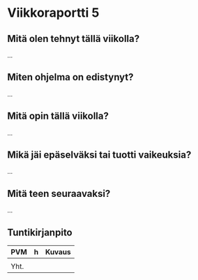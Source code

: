 # Viikkoraportti 5

## Mitä olen tehnyt tällä viikolla?

...

## Miten ohjelma on edistynyt?

...

## Mitä opin tällä viikolla?

...

## Mikä jäi epäselväksi tai tuotti vaikeuksia?

...

## Mitä teen seuraavaksi?

...

## Tuntikirjanpito

| PVM   | h  | Kuvaus                                                      |
| ----- | -- | ----------------------------------------------------------- |
|       |    |  |
| Yht.  |    |                                                             |
